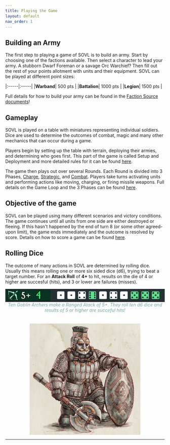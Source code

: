 ```yaml
---
title: Playing the Game
layout: default
nav_order: 1
---
```

<link rel="stylesheet" href="../style.css">

## Building an Army
The first step to playing a game of SOVL is to build an army. Start by choosing one of the factions available. Then select a character to lead your army. A stubborn Dwarf Foreman or a savage Orc Warchief? Then fill out the rest of your points allotment with units and their equipment. SOVL can be played at different point sizes:

|:-----|:-----|
|**Warband**| 500 pts |
|**Battalion**| 1000 pts |
|**Legion**| 1500 pts |

Full details for how to build your army can be found in the [Faction Source documents](FactionSource)!

## Gameplay
SOVL is played on a table with miniatures representing individual soldiers. Dice are used to determine the outcomes of combat, magic and many other mechanics that can occur during a game. 

Players begin by setting up the table with terrain, deploying their armies, and determining who goes first. This part of the game is called Setup and Deployment and more detailed rules for it can be found [here](SetupAndDeplyment). 

The game then plays out over several Rounds. Each Round is divided into 3 Phases, [Charge](ChargePhase), [Strategic](StrategicPhase), and [Combat](CombatPhase). Players take turns activating units and performing actions like moving, charging, or firing missile weapons. Full details on the Game Loop and the 3 Phases can be found [here](GameLoop). 

## Objective of the game
SOVL can be played using many different scenarios and victory conditions. The game continues until all units from one side are either destroyed or fleeing. If this hasn't happened by the end of turn 8 (or some other agreed-upon limit), the game ends immediately and the outcome is resolved by score. Details on how to score a game can be found [here](EndOfGame). 

## Rolling Dice
The outcome of many actions in SOVL are determined by rolling dice. Usually this means rolling one or more six sided dice (d6), trying to beat a target number. For an **Attack Roll** of **4+** to hit, results on the die of 4 or higher are succesful (hits), and 3 or lower are failures (misses).

<img style="display: block; margin: 0 auto;" src="../assets/images/attackRoll.png" width="550">
<div style="color:#77a8a3; text-align: center; font-style: italic;">Ten Goblin Archers make a Ranged Atack of 5+. They roll ten d6 dice and results of 5 or higher are succeful hits! </div>
 <br />
 <br />

<img style="display: block; margin: 0 auto;" src="../assets/images/deepguard.png" width="350">

----
